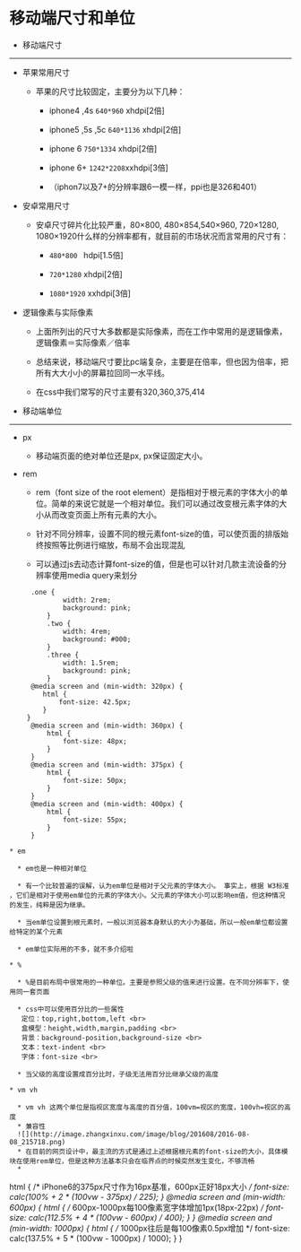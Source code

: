 # 移动端尺寸和单位
* 移动端尺寸
------
* 苹果常用尺寸

  * 苹果的尺寸比较固定，主要分为以下几种：
    * iphone4 ,4s       `640*960` xhdpi\[2倍\]
  
    * iphone5 ,5s ,5c   `640*1136` xhdpi\[2倍\]
  
    * iphone 6          `750*1334` xhdpi\[2倍\]
  
    * iphone 6+         `1242*2208`xxhdpi\[3倍\]<br>
    
    * （iphon7以及7+的分辨率跟6一模一样，ppi也是326和401）

* 安卓常用尺寸

  * 安卓尺寸碎片化比较严重，80×800, 480×854,540×960, 720×1280, 1080×1920什么样的分辨率都有，就目前的市场状况而言常用的尺寸有：
  
    * `480*800 `    hdpi\[1.5倍\]
  
    * `720*1280`    xhdpi\[2倍\]
  
    * `1080*1920`   xxhdpi\[3倍\]

* 逻辑像素与实际像素
  
  * 上面所列出的尺寸大多数都是实际像素，而在工作中常用的是逻辑像素，逻辑像素＝实际像素／倍率
  
  * 总结来说，移动端尺寸要比pc端复杂，主要是在倍率，但也因为倍率，把所有大大小小的屏幕拉回同一水平线。
  
  * 在css中我们常写的尺寸主要有320,360,375,414<br>

* 移动端单位
----------
* px
  
  * 移动端页面的绝对单位还是px, px保证固定大小。

* rem
  
  * rem（font size of the root element）是指相对于根元素的字体大小的单位。简单的来说它就是一个相对单位。我们可以通过改变根元素字体的大小从而改变页面上所有元素的大小。
 
  * 针对不同分辨率，设置不同的根元素font-size的值，可以使页面的排版始终按照等比例进行缩放，布局不会出现混乱
  
  * 可以通过js去动态计算font-size的值，但是也可以针对几款主流设备的分辨率使用media query来划分
  
  ```
    .one {
            width: 2rem;
            background: pink;
        }
        .two {
            width: 4rem;
            background: #000;
        }
        .three {
            width: 1.5rem;
            background: pink;
        }
    @media screen and (min-width: 320px) {
       html {
           font-size: 42.5px;
       }
   }
    @media screen and (min-width: 360px) {
        html {
            font-size: 48px;
        }
    }
    @media screen and (min-width: 375px) {
        html {
            font-size: 50px;
        }
    }
    @media screen and (min-width: 400px) {
        html {
            font-size: 55px;
        }
    }
```
* em
    
  * em也是一种相对单位
    
  * 有一个比较普遍的误解，认为em单位是相对于父元素的字体大小。 事实上，根据 W3标准 ，它们是相对于使用em单位的元素的字体大小。父元素的字体大小可以影响em值，但这种情况的发生，纯粹是因为继承。
    
  * 当em单位设置到根元素时，一般以浏览器本身默认的大小为基础，所以一般em单位都设置给特定的某个元素
    
  * em单位实际用的不多，就不多介绍啦
  
* %
    
  * %是目前布局中很常用的一种单位。主要是参照父级的值来进行设置。在不同分辨率下，使用同一套页面
  
  * css中可以使用百分比的一些属性
   定位：top,right,bottom,left <br>
   盒模型：height,width,margin,padding <br>
   背景：background-position,background-size <br>
   文本：text-indent <br>
   字体：font-size <br>
  
  * 当父级的高度设置成百分比时，子级无法用百分比继承父级的高度

* vm vh
  
  * vm vh 这两个单位是指视区宽度与高度的百分值，100vm=视区的宽度，100vh=视区的高度
  * 兼容性
  ![](http://image.zhangxinxu.com/image/blog/201608/2016-08-08_215718.png)
  * 在目前的网页设计中，最主流的方式是通过上述根据根元素的font-size的大小，具体模块在使用rem单位，但是这种方法基本只会在临界点的时候突然发生变化，不够流畅
  * 
  ```
  html {
    /* iPhone6的375px尺寸作为16px基准，600px正好18px大小 */
    font-size: calc(100% + 2 * (100vw - 375px) / 225);
}
@media screen and (min-width: 600px) {
    html {
        /* 600px-1000px每100像素宽字体增加1px(18px-22px) */
        font-size: calc(112.5% + 4 * (100vw - 600px) / 400);
    }
}
@media screen and (min-width: 1000px) {
    html {
        /* 1000px往后是每100像素0.5px增加 */
        font-size: calc(137.5% + 5 * (100vw - 1000px) / 1000);
    }
}
  ```

  
